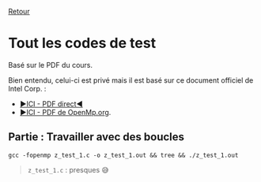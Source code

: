 [Retour](../../)

# Tout les codes de test

Basé sur le PDF du cours.

Bien entendu, celui-ci est privé mais il est basé sur ce document officiel de Intel Corp. :
- [▶ICI - PDF direct◀](pdf/omp-hands-on-SC08.pdf)
- [▶ICI - PDF de OpenMp.org](https://www.openmp.org/wp-content/uploads/omp-hands-on-SC08.pdf).

## Partie : Travailler avec des boucles

```
gcc -fopenmp z_test_1.c -o z_test_1.out && tree && ./z_test_1.out
```

> `z_test_1.c` : presques 😅